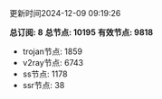 更新时间2024-12-09 09:19:26

**总订阅: 8**
**总节点: 10195**
**有效节点: 9818**
- trojan节点: 1859
- v2ray节点: 6743
- ss节点: 1178
- ssr节点: 38
